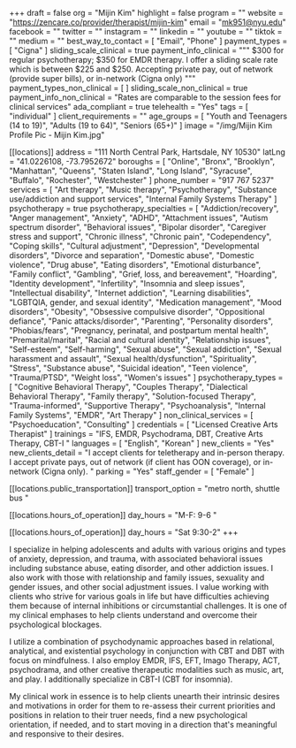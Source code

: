 +++
draft = false
org = "Mijin Kim"
highlight = false
program = ""
website = "https://zencare.co/provider/therapist/mijin-kim"
email = "mk951@nyu.edu"
facebook = ""
twitter = ""
instagram = ""
linkedin = ""
youtube = ""
tiktok = ""
medium = ""
best_way_to_contact = [ "Email", "Phone" ]
payment_types = [ "Cigna" ]
sliding_scale_clinical = true
payment_info_clinical = """
$300 for regular psychotherapy; $350 for EMDR therapy.
I offer a sliding scale rate which is between $225 and $250. 
Accepting private pay, out of network (provide super bills), or in-network (Cigna only) """
payment_types_non_clinical = [ ]
sliding_scale_non_clinical = true
payment_info_non_clinical = "Rates are comparable to the session fees for clinical services"
ada_compliant = true
telehealth = "Yes"
tags = [ "individual" ]
client_requirements = ""
age_groups = [
  "Youth and Teenagers (14 to 19)",
  "Adults (19 to 64)",
  "Seniors (65+)"
]
image = "/img/Mijin Kim Profile Pic  - Mijin Kim.jpg"

[[locations]]
address = "111 North Central Park, Hartsdale, NY 10530"
latLng = "41.0226108, -73.7952672"
boroughs = [
  "Online",
  "Bronx",
  "Brooklyn",
  "Manhattan",
  "Queens",
  "Staten Island",
  "Long Island",
  "Syracuse",
  "Buffalo",
  "Rochester",
  "Westchester"
]
phone_number = "917 767 5237"
services = [
  "Art therapy",
  "Music therapy",
  "Psychotherapy",
  "Substance use/addiction and support services",
  "Internal Family Systems Therapy"
]
psychotherapy = true
psychotherapy_specialties = [
  "Addiction/recovery",
  "Anger management",
  "Anxiety",
  "ADHD",
  "Attachment issues",
  "Autism spectrum disorder",
  "Behavioral issues",
  "Bipolar disorder",
  "Caregiver stress and support",
  "Chronic illness",
  "Chronic pain",
  "Codependency",
  "Coping skills",
  "Cultural adjustment",
  "Depression",
  "Developmental disorders",
  "Divorce and separation",
  "Domestic abuse",
  "Domestic violence",
  "Drug abuse",
  "Eating disorders",
  "Emotional disturbance",
  "Family conflict",
  "Gambling",
  "Grief, loss, and bereavement",
  "Hoarding",
  "Identity development",
  "Infertility",
  "Insomnia and sleep issues",
  "Intellectual disability",
  "Internet addiction",
  "Learning disabilities",
  "LGBTQIA, gender, and sexual identity",
  "Medication management",
  "Mood disorders",
  "Obesity",
  "Obsessive compulsive disorder",
  "Oppositional defiance",
  "Panic attacks/disorder",
  "Parenting",
  "Personality disorders",
  "Phobias/fears",
  "Pregnancy, perinatal, and postpartum mental health",
  "Premarital/marital",
  "Racial and cultural identity",
  "Relationship issues",
  "Self-esteem",
  "Self-harming",
  "Sexual abuse",
  "Sexual addiction",
  "Sexual harassment and assault",
  "Sexual health/dysfunction",
  "Spirituality",
  "Stress",
  "Substance abuse",
  "Suicidal ideation",
  "Teen violence",
  "Trauma/PTSD",
  "Weight loss",
  "Women's issues"
]
psychotherapy_types = [
  "Cognitive Behavioral Therapy",
  "Couples Therapy",
  "Dialectical Behavioral Therapy",
  "Family therapy",
  "Solution-focused Therapy",
  "Trauma-informed",
  "Supportive Therapy",
  "Psychoanalysis",
  "Internal Family Systems",
  "EMDR",
  "Art Therapy"
]
non_clinical_services = [ "Psychoeducation", "Consulting" ]
credentials = [ "Licensed Creative Arts Therapist" ]
trainings = "IFS, EMDR, Psychodrama, DBT, Creative Arts Therapy, CBT-I "
languages = [ "English", "Korean" ]
new_clients = "Yes"
new_clients_detail = "I accept clients for teletherapy and in-person therapy. I accept private pays, out of network (if client has OON coverage), or in-network (Cigna only). "
parking = "Yes"
staff_gender = [ "Female" ]

  [[locations.public_transportation]]
  transport_option = "metro north, shuttle bus "

  [[locations.hours_of_operation]]
  day_hours = "M-F: 9-6 "

  [[locations.hours_of_operation]]
  day_hours = "Sat 9:30-2"
+++


I specialize in helping adolescents and adults with various origins and types of anxiety, depression, and trauma, with associated behavioral issues including substance abuse, eating disorder, and other addiction issues. I also work with those with relationship and family issues, sexuality and gender issues, and other social adjustment issues. I value working with clients who strive for various goals in life but have difficulties achieving them because of internal inhibitions or circumstantial challenges. It is one of my clinical emphases to help clients understand and overcome their psychological blockages.

I utilize a combination of psychodynamic approaches based in relational, analytical, and existential psychology in conjunction with CBT and DBT with focus on mindfulness. I also employ EMDR, IFS, EFT, Imago Therapy, ACT, psychodrama, and other creative therapeutic modalities such as music, art, and play. I additionally specialize in CBT-I (CBT for insomnia).

My clinical work in essence is to help clients unearth their intrinsic desires and motivations in order for them to re-assess their current priorities and positions in relation to their truer needs, find a new psychological orientation, if needed, and to start moving in a direction that's meaningful and responsive to their desires. 
